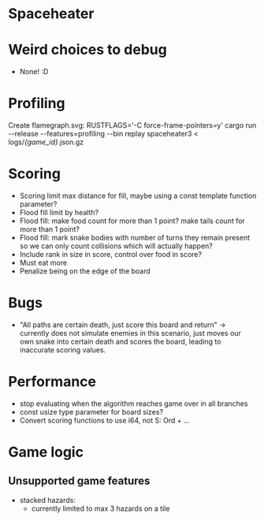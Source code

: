 # Spaceheater
# Weird choices to debug
- None! :D

# Profiling
Create flamegraph.svg:
  RUSTFLAGS='-C force-frame-pointers=y' cargo run --release --features=profiling --bin replay spaceheater3 < logs/*{game_id}*.json.gz

# Scoring
- Scoring limit max distance for fill, maybe using a const template function parameter?
- Flood fill limit by health?
- Flood fill: make food count for more than 1 point? make tails count for more than 1 point?
- Flood fill: mark snake bodies with number of turns they remain present so we can only count collisions which will actually happen?
- Include rank in size in score, control over food in score?
- Must eat more
- Penalize being on the edge of the board

# Bugs
- "All paths are certain death, just score this board and return" -> currently does not simulate enemies in this scenario, just moves our own snake into certain death and scores the board, leading to inaccurate scoring values.

# Performance
- stop evaluating when the algorithm reaches game over in all branches
- const usize type parameter for board sizes?
- Convert scoring functions to use i64, not S: Ord + ...

# Game logic
## Unsupported game features
- stacked hazards:
  - currently limited to max 3 hazards on a tile
  
